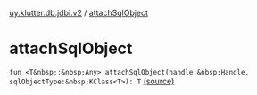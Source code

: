 [uy.klutter.db.jdbi.v2](index.md) / [attachSqlObject](.)


# attachSqlObject
`fun <T&nbsp;:&nbsp;Any> attachSqlObject(handle:&nbsp;Handle, sqlObjectType:&nbsp;KClass<T>): T` [(source)](https://github.com/kohesive/klutter/blob/master/db-jdbi-v2-jdk6/src/main/kotlin/uy/klutter/db/jdbi/v2/Extensions.kt#L15)


